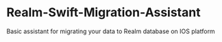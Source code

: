 # Realm-Swift-Migration-Assistant
Basic assistant for migrating your data to Realm database on IOS platform
